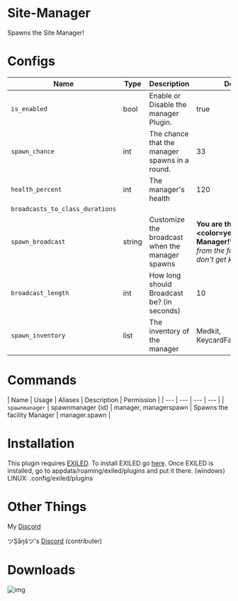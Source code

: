 # Site-Manager
Spawns the Site Manager!

# Configs
| Name | Type | Description | Default |
| --- | --- | --- | --- |
| `is_enabled` | bool | Enable or Disable the manager Plugin. | true |
| `spawn_chance` | int | The chance that the manager spawns in a round. | 33 |
| `health_percent` | int | The manager's health | 120 |
| `broadcasts_to_class_durations` ||||
| `spawn_broadcast` | string | Customize the broadcast when the manager spawns | <b>You are the <color=yellow>Site Manager!</color></b>\n<i>Escape from the facility and don't get killed!</i> |
| `broadcast_length` | int | How long should Broadcast be? (in seconds) | 10 |
| `spawn_inventory` | list | The inventory of the manager | Medkit, KeycardFacilityManager |

# Commands
| Name | Usage | Aliases | Description | Permission |
| --- | --- | --- | --- |
| `spawnmanager` | spawnmanager {id} | manager, managerspawn | Spawns the facility Manager | manager.spawn |

# Installation

This plugin requires [EXILED](https://github.com/galaxy119/EXILED/releases/tag/2.1.19).
To install EXILED go [here](https://www.youtube.com/watch?v=EUfzj8OWvQU).
Once EXILED is installed, go to appdata/roaming/exiled/plugins and put it there. (windows)
LINUX: .config/exiled/plugins

# Other Things

My [Discord](http://discordapp.com/users/689841358600536096)

ツŞåŋšツ's [Discord](http://discordapp.com/users/777825254889619456) (contributer)

# Downloads

![img](https://img.shields.io/github/downloads/An4r3w/site-manager/total?style=for-the-badge)
